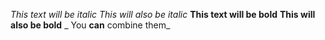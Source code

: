 *This text will be italic* 
_This will also be italic_ 
**This text will be bold** 
__This will also be bold__ _
You **can** combine them_
